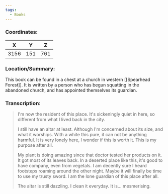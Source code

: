 ```yaml
---
tags:
  - Books
---
```


### Coordinates:
| **X** | **Y**| **Z** |
|:-----:|:----:|:-----:|
|3156  |151   |761  |

### Location/Summary:
This book can be found in a chest at a church in western [[Spearhead Forest]]. It is written by a person who has begun squatting in the abandoned church, and has appointed themselves its guardian.

### Transcription:
> I'm now the resident of this place. It's sickeningly quiet in here, so different from what I lived back in the city.
>
> I still have an altar at least. Although I'm concerned about its size, and what it worships. With a white this pure, it can not be anything harmful.
> It is very lonely here, I wonder if this is worth it. This is my purpose after all.
>
> My plant is doing amazing since that doctor tested her products on it. It got most of its leaves back. In a deserted place like this, it's good to have company, even from vegetals.
> I am decently sure I heard footsteps roaming around the other night. Maybe it will finally be time to use my trusty sword. I am the lone guardian of this place after all.
>
> The altar is still dazzling. I clean it everyday. It is... mesmerising.

